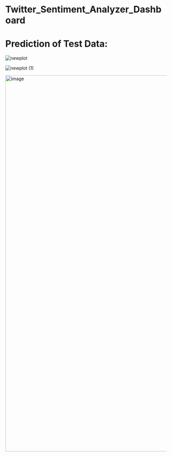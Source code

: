 # Twitter_Sentiment_Analyzer_Dashboard

# Prediction of Test Data:
![newplot](https://github.com/pravinpawar3/Twitter_Sentiment_Analyzer_Dashboard/assets/23742943/4f3c12f2-30d0-44ea-88b4-880c94c85eee)

![newplot (1)](https://github.com/pravinpawar3/Twitter_Sentiment_Analyzer_Dashboard/assets/23742943/aa901a5f-3c85-40f7-9eb0-41d4ce418c15)

<img width="1171" alt="image" src="https://github.com/pravinpawar3/Twitter_Sentiment_Analyzer_Dashboard/assets/23742943/63ca359c-3678-4b36-8cee-86f0d69563f6">
